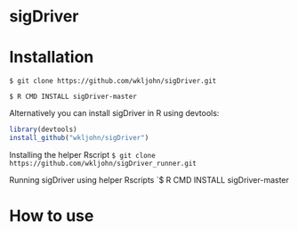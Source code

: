 # sigDriver


# Installation
`$ git clone https://github.com/wkljohn/sigDriver.git`

`$ R CMD INSTALL sigDriver-master`

Alternatively you can install sigDriver in R using devtools:
```R
library(devtools)
install_github("wkljohn/sigDriver")
```

Installing the helper Rscript
`$ git clone https://github.com/wkljohn/sigDriver_runner.git`

Running sigDriver using helper Rscripts
`$ R CMD INSTALL sigDriver-master

# How to use
